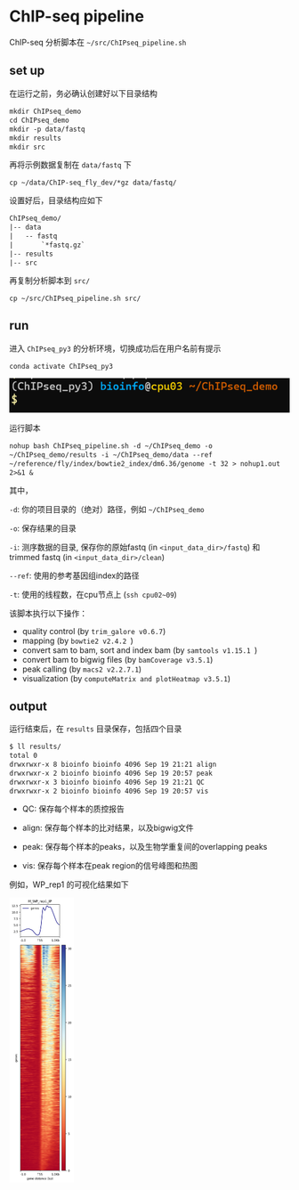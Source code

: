 # ChIP-seq pipeline

ChIP-seq 分析脚本在 `~/src/ChIPseq_pipeline.sh` 

## set up

在运行之前，务必确认创建好以下目录结构

```{shell}
mkdir ChIPseq_demo
cd ChIPseq_demo
mkdir -p data/fastq
mkdir results
mkdir src
```

再将示例数据复制在 `data/fastq` 下

```shell
cp ~/data/ChIP-seq_fly_dev/*gz data/fastq/
```

设置好后，目录结构应如下

```shell
ChIPseq_demo/
|-- data
|   -- fastq
|   	`*fastq.gz`
|-- results
|-- src
```

再复制分析脚本到 `src/` 

```shell
cp ~/src/ChIPseq_pipeline.sh src/
```

## run

进入 `ChIPseq_py3` 的分析环境，切换成功后在用户名前有提示

```shell
conda activate ChIPseq_py3
```

![image-20220919211135649](run_pipeline/image-20220919211135649.png)

运行脚本

```shell
nohup bash ChIPseq_pipeline.sh -d ~/ChIPseq_demo -o ~/ChIPseq_demo/results -i ~/ChIPseq_demo/data --ref ~/reference/fly/index/bowtie2_index/dm6.36/genome -t 32 > nohup1.out 2>&1 &
```

其中，

`-d`: 你的项目目录的（绝对）路径，例如 `~/ChIPseq_demo`

`-o`: 保存结果的目录

`-i`: 测序数据的目录, 保存你的原始fastq (in `<input_data_dir>/fastq`) 和trimmed fastq (in `<input_data_dir>/clean`)

`--ref`: 使用的参考基因组index的路径

`-t`: 使用的线程数，在cpu节点上 (`ssh cpu02~09`)

该脚本执行以下操作：

- quality control (by `trim_galore v0.6.7`)
- mapping (by `bowtie2 v2.4.2 `)
- convert sam to bam, sort and index bam (by `samtools v1.15.1 `)
- convert bam to bigwig files (by `bamCoverage v3.5.1`)
- peak calling (by `macs2 v2.2.7.1`)
- visualization (by `computeMatrix and plotHeatmap v3.5.1`)

## output

运行结束后，在 `results` 目录保存，包括四个目录

```shell
$ ll results/
total 0
drwxrwxr-x 8 bioinfo bioinfo 4096 Sep 19 21:21 align
drwxrwxr-x 2 bioinfo bioinfo 4096 Sep 19 20:57 peak
drwxrwxr-x 3 bioinfo bioinfo 4096 Sep 19 21:21 QC
drwxrwxr-x 2 bioinfo bioinfo 4096 Sep 19 20:57 vis
```

- QC: 保存每个样本的质控报告

- align: 保存每个样本的比对结果，以及bigwig文件

- peak: 保存每个样本的peaks，以及生物学重复间的overlapping peaks

- vis: 保存每个样本在peak region的信号峰图和热图

例如，WP_rep1 的可视化结果如下

<img src="run_pipeline/image-20220919212519718.png" alt="image-20220919212519718" style="zoom:50%;" />



